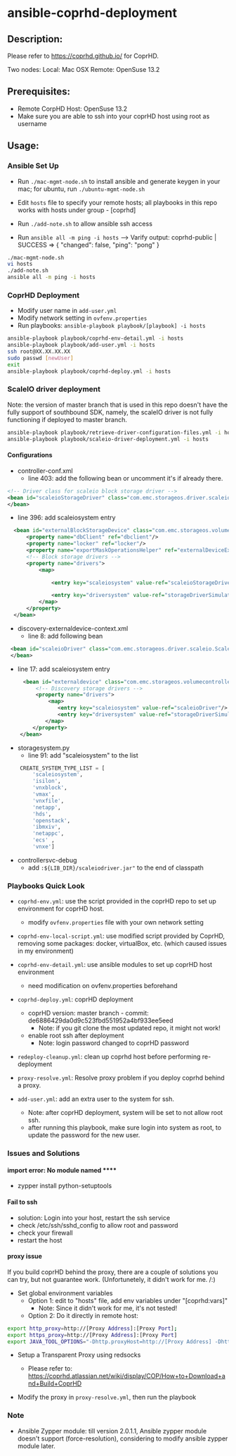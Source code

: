 # ansible-coprhd-deployment

## Description:
  Please refer to https://coprhd.github.io/ for CoprHD.

  Two nodes:
    Local: Mac OSX
    Remote: OpenSuse 13.2

## Prerequisites:
 - Remote CorpHD Host: OpenSuse 13.2
 - Make sure you are able to ssh into your coprHD host using root as username

## Usage:

### Ansible Set Up
  + Run `./mac-mgmt-node.sh` to install ansible and generate keygen in your mac; for ubuntu, run `./ubuntu-mgmt-node.sh `

  + Edit `hosts` file to specify your remote hosts; all playbooks in this repo works with hosts under group - [coprhd]

  + Run `./add-note.sh` to allow ansible ssh access

  + Run `ansible all -m ping -i hosts`
   --> Varify output:
	coprhd-public | SUCCESS => {
    	"changed": false,
    	"ping": "pong"
	}

```bash
./mac-mgmt-node.sh
vi hosts
./add-note.sh
ansible all -m ping -i hosts
```

### CoprHD Deployment

+ Modify user name in `add-user.yml`
+ Modify network setting in `ovfenv.properties`
+ Run playbooks: `ansible-playbook playbook/[playbook] -i hosts`

```bash
ansible-playbook playbook/coprhd-env-detail.yml -i hosts
ansible-playbook playbook/add-user.yml -i hosts
ssh root@XX.XX.XX.XX
sudo passwd [newUser]
exit
ansible-playbook playbook/coprhd-deploy.yml -i hosts
```

### ScaleIO driver deployment

Note: the version of master branch that is  used in this repo doesn't have the fully support of southbound SDK, namely, the scaleIO driver is not fully functioning if deployed to master branch.

``` bash
ansible-playbook playbook/retrieve-driver-configuration-files.yml -i hosts
ansible-playbook playbook/scaleio-driver-deployment.yml -i hosts
```

#### Configurations
+ controller-conf.xml
  * line 403: add the following bean or uncomment it's if already there.
``` xml
<!-- Driver class for scaleio block storage driver -->
<bean id="scaleioStorageDriver" class="com.emc.storageos.driver.scaleio.ScaleIOStorageDriver">
</bean>
```

  * line 396: add scaleiosystem entry
```xml
  <bean id="externalBlockStorageDevice" class="com.emc.storageos.volumecontroller.impl.externaldevice.ExternalBlockStorageDevice">
      <property name="dbClient" ref="dbclient"/>
      <property name="locker" ref="locker"/>
      <property name="exportMaskOperationsHelper" ref="externalDeviceExportMaskOperationsHelper"/>
      <!-- Block storage drivers -->
      <property name="drivers">
          <map>

              <entry key="scaleiosystem" value-ref="scaleioStorageDriver"/>

              <entry key="driversystem" value-ref="storageDriverSimulator"/>
          </map>
      </property>
  </bean>
```

+ discovery-externaldevice-context.xml
  * line 8: add following bean
```xml
 <bean id="scaleioDriver" class="com.emc.storageos.driver.scaleio.ScaleIOStorageDriver">
 </bean>
```

  * line 17: add scaleiosystem entry
```xml
     <bean id="externaldevice" class="com.emc.storageos.volumecontroller.impl.plugins.ExternalDeviceCommunicationInterface">
         <!-- Discovery storage drivers -->
         <property name="drivers">
             <map>
                <entry key="scaleiosystem" value-ref="scaleioDriver"/>
                <entry key="driversystem" value-ref="storageDriverSimulator"/>
            </map>
        </property>
    </bean>

```

+ storagesystem.py
  * line 91: add "scaleiosystem" to the list
```python
    CREATE_SYSTEM_TYPE_LIST = [
        'scaleiosystem',
        'isilon',
        'vnxblock',
        'vmax',
        'vnxfile',
        'netapp',
        'hds',
        'openstack',
        'ibmxiv',
        'netappc',
        'ecs' ,
        'vnxe']
```

+ controllersvc-debug
  * add `:${LIB_DIR}/scaleiodriver.jar"` to the end of classpath

### Playbooks Quick Look
  + `coprhd-env.yml`: use the script provided in the coprHD repo to set up environment for coprHD host.
    * modify `ovfenv.properties` file with your own network setting

  + `coprhd-env-local-script.yml`: use modified script provided by CoprHD, removing some packages: docker, virtualBox, etc. (which caused issues in my environment)
  + `coprhd-env-detail.yml`: use ansible modules to set up coprHD host environment
    * need modification on ovfenv.properties beforehand

  + `coprhd-deploy.yml`: coprHD deployment
    - coprHD version: master branch - commit: de6886429da0d9c523fbd551952a4bf933ee5eed
      + Note: if you git clone the most updated repo, it might not work!
    - enable root ssh after deployment
      + Note: login password changed to coprHD password

  + `redeploy-cleanup.yml`: clean up coprhd host before performing re-deployment

  + `proxy-resolve.yml`: Resolve proxy problem if you deploy coprhd behind a proxy.

  + `add-user.yml`: add an extra user to the system for ssh.
    * Note: after coprHD deployment, system will be set to not allow root ssh.
    * after running this playbook, make sure login into system as root, to update the password for the new user.

### Issues and Solutions

#### import error: No module named ****
+ zypper install python-setuptools

#### Fail to ssh
+ solution: Login into your host, restart the ssh service
+ check /etc/ssh/sshd_config to allow root and password
+ check your firewall
+ restart the host

#### proxy issue

If you build coprHD behind the proxy, there are a couple of solutions you can try, but not guarantee work. (Unfortunetely, it didn't work for me. /:)

+ Set global environment variables
  * Option 1: edit to "hosts" file, add env variables under "[coprhd:vars]"
    - Note: Since it didn't work for me, it's not tested!
  * Option 2: Do it directly in remote host:

```bash
export http_proxy=http://[Proxy Address]:[Proxy Port];
export https_proxy=http://[Proxy Address]:[Proxy Port]
export JAVA_TOOL_OPTIONS="-Dhttp.proxyHost=http://[Proxy Address] -Dhttp.proxyPort=[Proxy Port] -Dhttps.proxyHost=http://[Proxy Address] -Dhttps.proxyPort=[Proxy Port]”
```

+ Setup a Transparent Proxy using redsocks
    - Please refer to: https://coprhd.atlassian.net/wiki/display/COP/How+to+Download+and+Build+CoprHD

+ Modify the proxy in `proxy-resolve.yml`, then run the playbook

### Note
  + Ansible Zypper module: till version 2.0.1.1, Ansible zypper module doesn't support (force-resolution), considering to modify ansible zypper module later.


